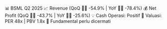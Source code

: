 📊 BSML Q2 2025
📈 Revenue (QoQ 🔻🔴 -54.9% | YoY 🔻🔴 -78.4%)
💰 Net Profit (QoQ 🔻🔴 -43.7% | YoY 🔻🔴 -25.6%)
💡 Cash Operasi: Positif
🧮 Valuasi: PER 48x | PBV 1.8x
🧱 Fundamental perlu dicermati

